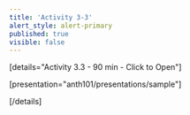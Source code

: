 ```yaml
---
title: 'Activity 3-3'
alert_style: alert-primary
published: true
visible: false
---
```


<!-- Title of the toggle goes between quotation marks. -->
[details="Activity 3.3 - 90 min - Click to Open"]

<!-- Enter content and instructions here. -->

[presentation="anth101/presentations/sample"]

[/details]  

